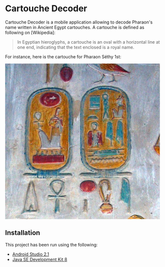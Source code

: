 # Cartouche Decoder

Cartouche Decoder is a mobile application allowing to decode Pharaon's name written
in Ancient Egypt cartouches. A cartouche is defined as following on [Wikipedia]:

> In Egyptian hieroglyphs, a cartouche is an oval with a horizontal line at one end, indicating that the text enclosed is a royal name.

For instance, here is the cartouche for Pharaon Séthy 1st:

![Séthy 1st Cartouche](./cartouche.jpg)

## Installation

This project has been run using the following:

* [Android Studio 2.1](https://developer.android.com/studio/index.html)
* [Java SE Development Kit 8](http://www.oracle.com/technetwork/java/javase/downloads/jdk8-downloads-2133151.html)
